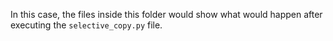 In this case, the files inside this folder would show what would happen after executing the `selective_copy.py` file. 
